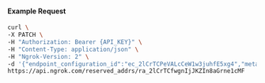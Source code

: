 <!-- Code generated for API Clients. DO NOT EDIT. -->

#### Example Request

```bash
curl \
-X PATCH \
-H "Authorization: Bearer {API_KEY}" \
-H "Content-Type: application/json" \
-H "Ngrok-Version: 2" \
-d '{"endpoint_configuration_id":"ec_2lCrTCPeVALcCeW1w3juhfE5xg4","metadata":"{\"proto\": \"ssh\"}"}' \
https://api.ngrok.com/reserved_addrs/ra_2lCrTCfwgnIjJKZIn8aGrne1cMF
```
